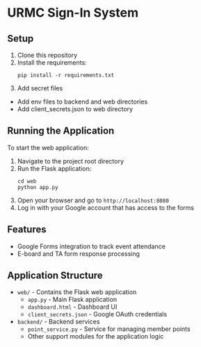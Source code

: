 # URMC Sign-In System

## Setup

1. Clone this repository
2. Install the requirements:
   ```
   pip install -r requirements.txt
   ```
3. Add secret files

- Add env files to backend and web directories
- Add client_secrets.json to web directory

## Running the Application

To start the web application:

1. Navigate to the project root directory
2. Run the Flask application:
   ```
   cd web
   python app.py
   ```
3. Open your browser and go to `http://localhost:8080`
4. Log in with your Google account that has access to the forms

## Features

- Google Forms integration to track event attendance
- E-board and TA form response processing

## Application Structure

- `web/` - Contains the Flask web application
  - `app.py` - Main Flask application
  - `dashboard.html` - Dashboard UI
  - `client_secrets.json` - Google OAuth credentials
- `backend/` - Backend services
  - `point_service.py` - Service for managing member points
  - Other support modules for the application logic
